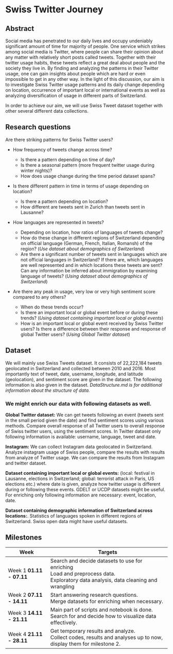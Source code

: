 # Swiss Twitter Journey

## Abstract

Social media has penetrated to our daily lives and occupy undeniably significant amount of time for majority of people. One service which strikes among social media is Twitter, where people can share their opinion about any matter with relatively short posts called tweets. Together with their twitter usage habits, these tweets reflect a great deal about people and the society they live in. By finding and analyzing the patterns in their Twitter usage, one can gain insights about people which are hard or even impossible to get in any other way. In the light of this discussion, our aim is to investigate Swiss Twitter usage patterns and its daily change depending on location, occurrence of important local or international events as well as analyzing diversification of usage in different parts of Switzerland.

In order to achieve our aim, we will use Swiss Tweet dataset together with other several different data collections.

## Research questions

Are there striking patterns for Swiss Twitter users?

* How frequency of tweets change across time? 
	* Is there a pattern depending on time of day? 
	* Is there a seasonal pattern (more frequent twitter usage during winter nights)? 
	* How does usage change during the time period dataset spans?

* Is there different pattern in time in terms of usage depending on location? 
	* Is there a pattern depending on location? 
	* How different are tweets sent in Zurich than tweets sent in Lausanne?

* How languages are represented in tweets?
	* Depending on location, how ratios of languages of tweets change?
	* How do these change in different regions of Switzerland depending on official language (German, French, Italian, Romansh) of the region? (*Use dataset about demographics of Switzerland*)
	* Are there a significant number of tweets sent in languages which are not official languages in Switzerland? If there are, which languages are well represented and in which locations these tweets are sent? Can any information be inferred about immigration by examining language of tweets? (*Using dataset about demographics of Switzerland*)
* Are there any peak in usage, very low or very high sentiment score compared to any others?
	* When do these trends occur?
	* Is there an important local or global event before or during these trends? (*Using dataset containing important local or global events*)
	* How is an important local or global event received by Swiss Twitter users? Is there a difference between their response and response of global Twitter users? (*Using Global Twitter dataset*)

## Dataset

We will mainly use Swiss Tweets dataset. It consists of 22,222,184 tweets geolocated in Switzerland and collected between 2010 and 2016. Most importantly text of tweet, date, username, longitude, and latitude (geolocation), and sentiment score are given in the dataset. The following information is also given in the dataset. *DataStructure.md is for additional information about the structure of data.*


### We might enrich our data with following datasets as well.


**Global Twitter dataset:** We can get tweets following an event (tweets sent in the small period given the date) and find sentiment scores using various methods. Compare overall response of all Twitter users to overall response of Swiss twitter users, using the sentiment scores. In Twitter dataset only following information is available: username, language, tweet and date.


**Instagram:** We can collect Instagram data geolocated in Switzerland. Analyze instagram usage of Swiss people, compare the results with results from analyze of Twitter usage. We can compare the results from Instagram and twitter dataset.


**Dataset containing important local or global events:** (local: festival in Lausanne, elections in Switzerland; global: terrorist attack in Paris, US elections etc.) where date is given, analyze how twitter usage is different during or following these events. GDELT or UCDP datasets might be useful. For enriching only following information are necessary: event, location, date.


**Dataset containing demographic information of Switzerland across locations:**. Statistics of languages spoken in different regions of Switzerland. Swiss open data might have useful datasets.

## Milestones 

| Week          | Targets     |
| ------------- |-------------|
| Week 1 **01.11 - 07.11**      | Search and decide datasets to use for enriching <br/> Load and preprocess data. <br/> Exploratory data analysis, data cleaning and wrangling |
| Week 2 **07.11 - 14.11**      | Start answering research questions. <br/> Merge datasets for enriching when necessary.      |
| Week 3 **14.11 - 21.11** | Main part of scripts and notebook is done. <br/> Search for and decide how to visualize data effectively.    |
| Week 4 **21.11 - 28.11** | Get temporary results and analyze. <br/> Collect codes, results and analyses up to now, display them for milestone 2.    |